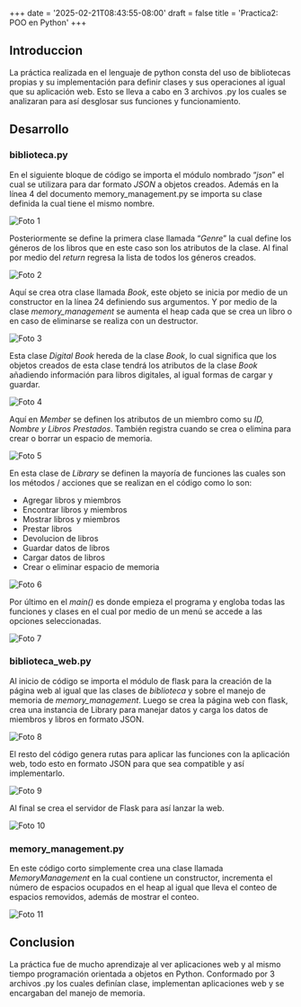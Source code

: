 +++
date = '2025-02-21T08:43:55-08:00'
draft = false
title = 'Practica2: POO en Python'
+++

## Introduccion 

La práctica realizada en el lenguaje de python consta del uso de bibliotecas propias y su implementación para definir clases y sus operaciones al igual que su aplicación web. Esto se lleva a cabo en 3 archivos .py los cuales se analizaran para así desglosar sus funciones y funcionamiento.

## Desarrollo

### biblioteca.py

En el siguiente bloque de código se importa el módulo nombrado “*json*” el cual se utilizara para dar formato *JSON* a objetos creados. Además en la línea 4 del documento memory_management.py se importa su clase definida la cual tiene el mismo nombre.

![Foto 1](./images/p2_png1.png)

Posteriormente se define la primera clase llamada “*Genre*” la cual define los géneros de los libros que en este caso son los atributos de la clase. Al final por medio del *return* regresa la lista de todos los géneros creados.

![Foto 2](./images/p2_png2.png)

Aquí se crea otra clase llamada *Book*, este objeto se inicia por medio de un constructor en la línea 24 definiendo sus argumentos. Y por medio de la clase *memory_management* se aumenta el heap cada que se crea un libro o en caso de eliminarse se realiza con un destructor.  

![Foto 3](./images/p2_png3.png)

Esta clase *Digital Book* hereda de la clase *Book*, lo cual significa que los objetos creados de esta clase tendrá los atributos de la clase *Book* añadiendo información para libros digitales, al igual formas de cargar y guardar.

![Foto 4](./images/p2_png4.png)

Aquí en *Member* se definen los atributos de un miembro como su *ID, Nombre y Libros Prestados*. También registra cuando se crea o elimina para crear o borrar un espacio de memoria.

![Foto 5](./images/p2_png5.png)

En esta clase de *Library* se definen la mayoría de funciones las cuales son los métodos / acciones que se realizan en el código como lo son:
* Agregar libros y miembros
* Encontrar libros y miembros
* Mostrar libros y miembros
* Prestar libros
* Devolucion de libros
* Guardar datos de libros
* Cargar datos de libros
* Crear o eliminar espacio de memoria

![Foto 6](./images/p2_png6.png)

Por último en el *main()* es donde empieza el programa y engloba todas las funciones y clases en el cual por medio de un menú se accede a las opciones seleccionadas.

![Foto 7](./images/p2_png7.png)

### biblioteca_web.py

Al inicio de código se importa el módulo de flask para la creación de la página web al igual que las clases de *biblioteca* y sobre el manejo de memoria de *memory_management*. Luego se crea la página web con flask, crea una instancia de Library para manejar datos y carga los datos de miembros y libros en formato JSON.

![Foto 8](./images/p2_png8.png)

El resto del código genera rutas para aplicar las funciones con la aplicación web, todo esto en formato JSON para que sea compatible y así implementarlo.

![Foto 9](./images/p2_png9.png)

Al final se crea el servidor de Flask para así lanzar la web.

![Foto 10](./images/p2_png10.png)

### memory_management.py

En este código corto simplemente crea una clase llamada *MemoryManagement* en la cual contiene un constructor, incrementa el número de espacios ocupados en el heap al igual que lleva el conteo de espacios removidos, además de mostrar el conteo.


![Foto 11](./images/p2_png11.png)

## Conclusion

La práctica fue de mucho aprendizaje al ver aplicaciones web y al mismo tiempo programación orientada a objetos en Python. Conformado por 3 archivos .py los cuales definían clase, implementan aplicaciones web y se encargaban del manejo de memoria.

